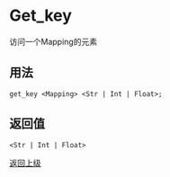 # Get_key

访问一个Mapping的元素

## 用法

```
get_key <Mapping> <Str | Int | Float>;
```

## 返回值

`<Str | Int | Float>`

[返回上级](../index.md)